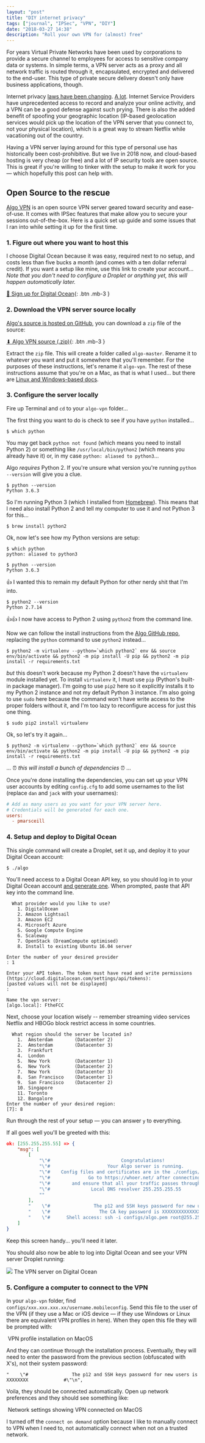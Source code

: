 ```yaml
---
layout: "post"
title: "DIY internet privacy"
tags: ["journal", "IPSec", "VPN", "DIY"]
date: "2018-03-27 14:38"
description: "Roll your own VPN for (almost) free"
---
```


For years Virtual Private Networks have been used by corporations to provide a secure channel to employees for access  to sensitive company data or systems. In simple terms, a VPN server acts as a proxy and all network traffic is routed through it, encapsulated, encrypted and delivered to the end-user. This type of private secure delivery doesn't only have business applications, though.

Internet privacy [laws have been changing](https://www.aclu.org/issues/privacy-technology/internet-privacy/status-internet-privacy-legislation-state). [A lot](https://www.huffingtonpost.com/entry/republicans-are-about-to-kill-rules-banning-internet-providers-from-sharing-your-web-history-without-your-consent_us_58d9a4cbe4b00f68a5ca2c7c). Internet Service Providers have unprecedented access to record and analyze your online activity, and a VPN can be a good defense against such prying. There is also the added benefit of spoofing your geographic location (IP-based geolocation services would pick up the location of the VPN server that you connect to, not your physical location), which is a great way to stream Netflix while vacationing out of the country.

Having a VPN server laying around for this type of personal use has historically been cost-prohibitive. But we live in 2018 now, and cloud-based hosting is very cheap (or free) and a lot of IP security tools are open source. This is great if you're willing to tinker with the setup to make it work for you — which hopefully this post can help with.

## Open Source to the rescue

[Algo VPN](https://blog.trailofbits.com/2016/12/12/meet-algo-the-vpn-that-works/) is an open source VPN server geared toward security and ease-of-use. It comes with IPSec features that make allow you to secure your sessions out-of-the-box.  Here is a quick set up guide and some issues that I ran into while setting it up for the first time.

### 1. Figure out where you want to host this

I choose Digital Ocean because it was easy, required next to no setup, and costs less than five bucks a month (and comes with a ten dollar referral credit). If you want a setup like mine, use this link to create your account... *Note that you don't need to configure a Droplet or anything yet, this will happen automatically later.*

[💁 Sign up for Digital Ocean](https://m.do.co/c/e675b6b6aa8e){: .btn .mb-3 }

### 2. Download the VPN server source locally

[Algo's source is hosted on GitHub](https://github.com/trailofbits/algo), you can download a `zip` file of the source:

[⬇ Algo VPN source (.zip)](https://github.com/trailofbits/algo/archive/master.zip){: .btn .mb-3 }

Extract the `zip` file. This will create a folder called `algo-master`. Rename it to whatever you want and put it somewhere that you'll remember. For the purposes of these instructions, let's rename it `algo-vpn`. The rest of these instructions assume that you're on a Mac, as that is what I used... but there are [Linux and Windows-based docs](https://github.com/trailofbits/algo#deploy-the-algo-server).

### 3. Configure the server locally
Fire up Terminal and `cd` to your `algo-vpn` folder...

The first thing you want to do is check to see if you have `python` installed...

```shell
$ which python
```

You may get back `python not found` (which means you need to install Python 2) or something like `/usr/local/bin/python2` (which means you already have it) or, in my case `python: aliased to python3`...

Algo _requires_ Python 2. If you're unsure what version you're running `python --version` will give you a clue.

```shell
$ python --version
Python 3.6.3
```

So I'm running Python 3 (which I installed from [Homebrew](https://brew.sh)). This means that I need also install Python 2 and tell my computer to use it and not Python 3 for this...

```shell
$ brew install python2
```

Ok, now let's see how my Python versions are setup:

```shell
$ which python
python: aliased to python3
```
```shell
$ python --version
Python 3.6.3
```

👍 I wanted this to remain my default Python for other nerdy shit that I'm into.

```shell
$ python2 --version
Python 2.7.14
```

👍👍 I now have access to Python 2 using `python2` from the command line.

Now we can follow the install instructions from the [Algo GitHub repo](https://github.com/trailofbits/algo), replacing the `python` command to use `python2` instead...

```shell
$ python2 -m virtualenv --python=`which python2` env && source env/bin/activate && python2 -m pip install -U pip && python2 -m pip install -r requirements.txt
```

_but_ this doesn't work because my Python 2 doesn't have the `virtualenv` module installed yet. To install `virtualenv` it, I must use `pip` (Python's built-in package manager). I'm going to use `pip2` here so it explicitly installs it to my Python 2 instance and not my default Python 3 instance. I'm also going to use `sudo` here because the command won't have write access to the proper folders without it, and I'm too lazy to reconfigure access for just this one thing.

```shell
$ sudo pip2 install virtualenv
```

Ok, so let's try it again...

```shell
$ python2 -m virtualenv --python=`which python2` env && source env/bin/activate && python2 -m pip install -U pip && python2 -m pip install -r requirements.txt
```

... ⏰ _this will install a bunch of dependencies_ ⏰ ...

Once you're done installing the dependencies, you can set up your VPN user accounts by editing `config.cfg` to add some usernames to the list (replace `dan` and `jack` with your usernames):

```cfg
# Add as many users as you want for your VPN server here.
# Credentials will be generated for each one.
users:
  - pmarsceill
```

### 4. Setup and deploy to Digital Ocean
This single command will create a Droplet, set it up, and deploy it to your Digital Ocean account:

```shell
$ ./algo
```

You'll need access to a Digital Ocean API key, so you should log in to your Digital Ocean account [and generate one](https://cloud.digitalocean.com/settings/api/tokens). When prompted, paste that API key into the command line.

```
  What provider would you like to use?
    1. DigitalOcean
    2. Amazon Lightsail
    3. Amazon EC2
    4. Microsoft Azure
    5. Google Compute Engine
    6. Scaleway
    7. OpenStack (DreamCompute optimised)
    8. Install to existing Ubuntu 16.04 server

Enter the number of your desired provider
: 1

Enter your API token. The token must have read and write permissions (https://cloud.digitalocean.com/settings/api/tokens):
[pasted values will not be displayed]
:

Name the vpn server:
[algo.local]: FtheFCC
```

Next, choose your location wisely -- remember streaming video services Netflix and HBOGo block restrict access in some countries.

```
  What region should the server be located in?
    1.  Amsterdam        (Datacenter 2)
    2.  Amsterdam        (Datacenter 3)
    3.  Frankfurt
    4.  London
    5.  New York         (Datacenter 1)
    6.  New York         (Datacenter 2)
    7.  New York         (Datacenter 3)
    8.  San Francisco    (Datacenter 1)
    9.  San Francisco    (Datacenter 2)
    10. Singapore
    11. Toronto
    12. Bangalore
Enter the number of your desired region:
[7]: 8
```

Run through the rest of your setup — you can answer `y` to everything.

If all goes well you'll be greeted with this:

```json
ok: [255.255.255.55] => {
    "msg": [
        [
            "\"#                          Congratulations!                            #\"",
            "\"#                     Your Algo server is running.                     #\"",
            "\"#    Config files and certificates are in the ./configs/ directory.    #\"",
            "\"#              Go to https://whoer.net/ after connecting               #\"",
            "\"#        and ensure that all your traffic passes through the VPN.      #\"",
            "\"#               Local DNS resolver 255.255.255.55              #\"",
            ""
        ],
        "    \"#                The p12 and SSH keys password for new users is XXXXXXXX             #\"\n",
        "    \"#                  The CA key password is XXXXXXXXXXXXXXXXXXXXXXXXXXXXXXXX                 #\"\n",
        "    \"#      Shell access: ssh -i configs/algo.pem root@255.255.255.55        #\"\n"
    ]
}
```

Keep this screen handy... you'll need it later.

You should also now be able to log into Digital Ocean and see your VPN server Droplet running:

<img src="images/articles/secure-your-sh*t/digital-ocean.png" class="img-fluid card mb-4" />
The VPN server on Digital Ocean

### 5. Configure a computer to connect to the VPN

In your `algo-vpn` folder, find `configs/xxx.xxx.xxx.xx/username.mobileconfig`. Send this file to the user of the VPN (if they use a Mac or iOS device — if they use Windows or Linux there are equivalent VPN profiles in here). When they open this file they will be prompted with:

<img src="images/articles/secure-your-sh*t/install-profile.png" alt="" class="img-fluid card mb-4" />
VPN profile installation on MacOS

And they can continue through the installation process. Eventually, they will need to enter the password from the previous section (obfuscated with X's), not their system password:

```
"    \"#                The p12 and SSH keys password for new users is XXXXXXXX             #\"\n",
```

Voila, they should be connected automatically. Open up network preferences and they should see something like:

<img src="images/articles/secure-your-sh*t/network-settings.png" alt="" class="img-fluid card mb-4" />
Network settings showing VPN connected on MacOS

I turned off the `connect on demand` option because I like to manually connect to VPN when I need to, not automatically connect when not on a trusted network.
